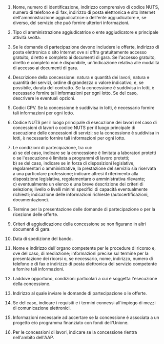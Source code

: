 1. Nome, numero di identificazione, indirizzo comprensivo di codice NUTS, numero di telefono e di fax, indirizzo di posta elettronica e sito Internet  dell'amministrazione aggiudicatrice o dell'ente aggiudicatore e, se diverso, del servizio che può fornire ulteriori informazioni. 

2. Tipo di amministrazione aggiudicatrice o ente aggiudicatore e principale attività svolta. 

3. Se le domande di partecipazione devono includere le offerte, indirizzo di posta  elettronica o sito Internet ove si offra gratuitamente accesso gratuito, diretto e completo ai documenti di gara. Se l'accesso gratuito, diretto e completo non  è disponibile, un'indicazione relativa alle modalità di accesso ai documenti di gara. 

4. Descrizione della concessione: natura e quantità dei lavori, natura e quantità dei servizi, ordine di grandezza o valore indicativo, e, se possibile, durata del contratto. Se la concessione è suddivisa in lotti, è necessario fornire tali informazioni per ogni lotto. Se del caso, descrivere le eventuali opzioni.

5. Codici CPV. Se la concessione è suddivisa in lotti, è necessario fornire tali informazioni per ogni lotto.

6. Codice NUTS per il luogo principale di esecuzione dei lavori nel caso di concessioni di lavori o codice NUTS per il luogo principale di esecuzione delle concessioni di servizi; se la concessione è suddivisa in lotti, è necessario fornire tali informazioni per ogni lotto.

7. Le condizioni di partecipazione, tra cui:<br>a) se del caso, indicare se la concessione è limitata a laboratori protetti o se l'esecuzione è limitata a programmi di lavoro protetti;<br>b) se del caso, indicare se in forza di disposizioni legislative, regolamentari o amministrative, la prestazione del servizio sia riservata a una particolare professione; indicare altresì il riferimento alla disposizione legislativa, regolamentare o amministrativa rilevante;<br>c) eventualmente un elenco e una breve descrizione dei criteri di selezione; livello o livelli minimi specifici di capacità eventualmente richiesti; indicazione delle informazioni richieste (autocertificazioni, documentazione).

8. Termine per la presentazione delle domande di partecipazione o per la ricezione delle offerte.

9. Criteri di aggiudicazione della concessione se non figurano in altri documenti di gara.

10. Data di spedizione del bando.

11. Nome e indirizzo dell'organo competente per le procedure di ricorso e, ove del caso, di mediazione; informazioni precise sul termine per la presentazione dei ricorsi o, se necessario, nome, indirizzo, numero di telefono e di fax e indirizzo di posta elettronica del servizio competente a fornire tali informazioni.

12. Laddove opportuno, condizioni particolari a cui è soggetta l'esecuzione della concessione.

13. Indirizzo al quale inviare le domande di partecipazione o le offerte.

14. Se del caso, indicare i requisiti e i termini connessi all'impiego di mezzi di comunicazione elettronici.

15. Informazioni necessarie ad accertare se la concessione è associata a un progetto e/o programma finanziato con fondi dell'Unione.

16. Per le concessioni di lavori, indicare se la concessione rientra nell'ambito dell'AAP.